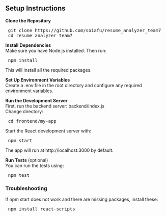 
## Setup Instructions

**Clone the Repository**
<pre> git clone https://github.com/soiafu/resume_analyzer_team7 
 cd resume_analyzer_team7 </pre>


**Install Dependencies**  
Make sure you have Node.js installed. Then run:
<pre> npm install </pre>
This will install all the required packages.

**Set Up Environment Variables**  
Create a .env file in the root directory and configure any required environment variables. 

**Run the Development Server**  
First, run the backend server: backend/index.js  
Change directory: 
<pre> cd frontend/my-app </pre> 
Start the React development server with:
<pre> npm start </pre>
The app will run at http://localhost:3000 by default.

**Run Tests** (optional)  
You can run the tests using:
<pre> npm test </pre>  

### **Troubleshooting**
If npm start does not work and there are missing packages, install these:  
<pre> npm install react-scripts </pre>  




